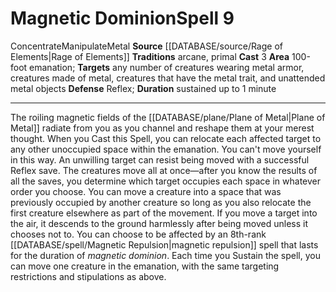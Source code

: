 ﻿---
actions: '[three-actions]'
area: 100-foot emanation
duration: sustained up to 1 minute
element: Metal
heighten_level: '9'
id: '1372'
level: '9'
name: Magnetic Dominion
rarity: Common
saving_throw: Reflex
source: '[[DATABASE/source/Rage of Elements|Rage of Elements]]'
target: any number of creatures wearing metal armor, creatures made of metal, creatures
  that have the [[DATABASE/trait/Metal|metal]] trait, and unattended metal objects
tradition:
- Arcane
- Primal
trait:
- '[[DATABASE/trait/Concentrate|Concentrate]]'
- '[[DATABASE/trait/Manipulate|Manipulate]]'
- '[[DATABASE/trait/Metal|Metal]]'
type: Spell

---
# Magnetic Dominion<span class="item-type">Spell 9</span>

<span class="item-trait">Concentrate</span><span class="item-trait">Manipulate</span><span class="item-trait">Metal</span>
**Source** [[DATABASE/source/Rage of Elements|Rage of Elements]]
**Traditions** arcane, primal
**Cast** <span class="action-icon">3</span> 
**Area** 100-foot emanation; **Targets** any number of creatures wearing metal armor, creatures made of metal, creatures that have the metal trait, and unattended metal objects
**Defense** Reflex; **Duration** sustained up to 1 minute

---
The roiling magnetic fields of the [[DATABASE/plane/Plane of Metal|Plane of Metal]] radiate from you as you channel and reshape them at your merest thought. When you Cast this Spell, you can relocate each affected target to any other unoccupied space within the emanation. You can't move yourself in this way. An unwilling target can resist being moved with a successful Reflex save.
 The creatures move all at once—after you know the results of all the saves, you determine which target occupies each space in whatever order you choose. You can move a creature into a space that was previously occupied by another creature so long as you also relocate the first creature elsewhere as part of the movement. If you move a target into the air, it descends to the ground harmlessly after being moved unless it chooses not to.
 You can choose to be affected by an 8th-rank [[DATABASE/spell/Magnetic Repulsion|magnetic repulsion]] spell that lasts for the duration of _magnetic dominion_. Each time you Sustain the spell, you can move one creature in the emanation, with the same targeting restrictions and stipulations as above.